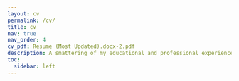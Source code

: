```yaml
---
layout: cv
permalink: /cv/
title: cv
nav: true
nav_order: 4
cv_pdf: Resume (Most Updated).docx-2.pdf
description: A smattering of my educational and professional experience.
toc:
  sidebar: left
---
```

